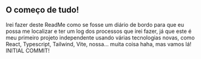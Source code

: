 ## O começo de tudo! 
Irei fazer deste ReadMe como se fosse um diário de bordo para que eu possa me localizar e ter um log dos processos que irei fazer, já que este é meu primeiro projeto independente usando várias tecnologias novas, como React, Typescript, Tailwind, Vite, nossa... muita coisa haha, mas vamos lá! 
INITIAL COMMIT!